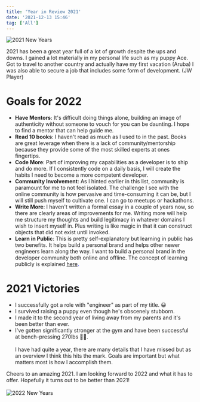 ```yaml
---
title: 'Year in Review 2021'
date: '2021-12-13 15:46'
tag: ['All']
---
```


![2021 New Years](https://bnonews.com/wp-content/uploads/2020/12/12312020NYE2021.jpg)

2021 has been a great year full of a lot of growth despite the ups and downs. I gained a lot materially in my personal life such as my puppy Ace. Got to travel to another country and actually have my first vacation (Aruba) I was also able to secure a job that includes some form of development. (JW Player)

# Goals for 2022

- **Have Mentors**: It's difficult doing things alone, building an image of authenticity without someone to vouch for you can be daunting. I hope to find a mentor that can help guide me.
- **Read 10 books**: I haven't read as much as I used to in the past. Books are great leverage when there is a lack of community/mentorship because they provide some of the most skilled experts at ones fingertips.
- **Code More**: Part of improving my capabilities as a developer is to ship and do more. If I consistently code on a daily basis, I will create the habits I need to become a more competent developer.
- **Community Involvement**: As I hinted earlier in this list, community is paramount for me to not feel isolated. The challenge I see with the online community is how pervasive and time-consuming it can be, but I will still push myself to cultivate one. I can go to meetups or hackathons.
- **Write More**: I haven't written a formal essay in a couple of years now, so there are clearly areas of improvements for me. Writing more will help me structure my thoughts and build legitimacy in whatever domains I wish to insert myself in. Plus writing is like magic in that it can construct objects that did not exist until invoked.
- **Learn in Public**: This is pretty self-explanatory but learning in public has two benefits. It helps build a personal brand and helps other newer engineers learn along the way. I want to build a personal brand in the developer community both online and offline. The concept of learning publicly is explained <span style="color:blue">[here](https://www.swyx.io/writing/learn-in-public/).</span>

# 2021 Victories

- I successfully got a role with "engineer" as part of my title. 😀
- I survived raising a puppy even though he's obscenely stubborn.
- I made it to the second year of living away from my parents and it's been better than ever.
- I've gotten significantly stronger at the gym and have been successful at bench-pressing 270lbs 💪🏿.
  \
  \
   I have had quite a year, there are many details that I have missed but as an overview I think this hits the mark. Goals are important but what matters most is how I accomplish them.

Cheers to an amazing 2021. I am looking forward to 2022 and what it has to offer. Hopefully it turns out to be better than 2021!
\
\
![2022 New Years](https://bigcedar.com/wp-content/uploads/2020/12/AdobeStock_453941794-1.jpg)
